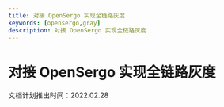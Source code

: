 ```yaml
---
title: 对接 OpenSergo 实现全链路灰度
keywords: [opensergo,gray]
description: 对接 OpenSergo 实现全链路灰度
---
```


# 对接 OpenSergo 实现全链路灰度

文档计划推出时间：2022.02.28
